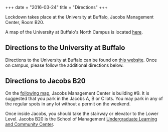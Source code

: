 +++
date = "2016-03-24"
title = "Directions"
+++

Lockdown takes place at the University at Buffalo, Jacobs Management Center, Room B20.

A map of the University at Buffalo's North Campus is located [here](http://www.buffalo.edu/content/dam/www/shared_assets/campus_maps/NorthCampus_bus-routes-opt.pdf).

## Directions to the University at Buffalo
Directions to the University at Buffalo can be found on [this website](http://www.buffalo.edu/home/visiting-ub/north-campus-directions.html).  Once on campus, please follow the additional directions below.

## Directions to Jacobs B20
On the [following map](http://www.buffalo.edu/content/dam/www/shared_assets/campus_maps/NorthCampus_bus-routes-opt.pdf), Jacobs Management Center is building #9.  It is suggested that you park in the Jacobs A, B or C lots.  You may park in any of the regular spots in any lot without a permit on the weekend.

Once inside Jacobs, you should take the stairway or elevator to the Lower Level.  Jacobs B20 is the School of Management [Undergraduate Learning and Community Center](https://mgt.buffalo.edu/degree-programs/undergraduate/current-students/ulcc-learning-community-center.html).
